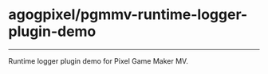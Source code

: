 # agogpixel/pgmmv-runtime-logger-plugin-demo

<hr>

Runtime logger plugin demo for Pixel Game Maker MV.
